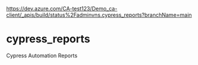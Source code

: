 https://dev.azure.com/CA-test123/Demo_ca-client/_apis/build/status%2Fadminvns.cypress_reports?branchName=main

# cypress_reports
Cypress Automation Reports
